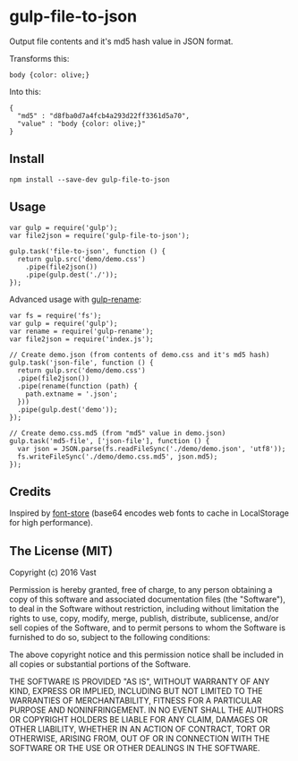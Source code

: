 # gulp-file-to-json

Output file contents and it's md5 hash value in JSON format.

Transforms this:

    body {color: olive;}

Into this:

    {
      "md5" : "d8fba0d7a4fcb4a293d22ff3361d5a70",
      "value" : "body {color: olive;}"
    }

## Install

    npm install --save-dev gulp-file-to-json

## Usage

    var gulp = require('gulp');
    var file2json = require('gulp-file-to-json');

    gulp.task('file-to-json', function () {
      return gulp.src('demo/demo.css')
        .pipe(file2json())
        .pipe(gulp.dest('./'));
    });

Advanced usage with [gulp-rename](https://www.npmjs.com/package/gulp-rename):

    var fs = require('fs');
    var gulp = require('gulp');
    var rename = require('gulp-rename');
    var file2json = require('index.js');

    // Create demo.json (from contents of demo.css and it's md5 hash)
    gulp.task('json-file', function () {
      return gulp.src('demo/demo.css')
      .pipe(file2json())
      .pipe(rename(function (path) {
        path.extname = '.json';
      }))
      .pipe(gulp.dest('demo'));
    });

    // Create demo.css.md5 (from "md5" value in demo.json)
    gulp.task('md5-file', ['json-file'], function () {
      var json = JSON.parse(fs.readFileSync('./demo/demo.json', 'utf8'));
      fs.writeFileSync('./demo/demo.css.md5', json.md5);
    });

## Credits

Inspired by [font-store](https://github.com/CrocoDillon/font-store) (base64 encodes web fonts to cache in LocalStorage for high performance).

## The License (MIT)

Copyright (c) 2016 Vast

Permission is hereby granted, free of charge, to any person obtaining a copy of this software and associated documentation files (the "Software"), to deal in the Software without restriction, including without limitation the rights to use, copy, modify, merge, publish, distribute, sublicense, and/or sell copies of the Software, and to permit persons to whom the Software is furnished to do so, subject to the following conditions:

The above copyright notice and this permission notice shall be included in all copies or substantial portions of the Software.

THE SOFTWARE IS PROVIDED "AS IS", WITHOUT WARRANTY OF ANY KIND, EXPRESS OR IMPLIED, INCLUDING BUT NOT LIMITED TO THE WARRANTIES OF MERCHANTABILITY, FITNESS FOR A PARTICULAR PURPOSE AND NONINFRINGEMENT. IN NO EVENT SHALL THE AUTHORS OR COPYRIGHT HOLDERS BE LIABLE FOR ANY CLAIM, DAMAGES OR OTHER LIABILITY, WHETHER IN AN ACTION OF CONTRACT, TORT OR OTHERWISE, ARISING FROM, OUT OF OR IN CONNECTION WITH THE SOFTWARE OR THE USE OR OTHER DEALINGS IN THE SOFTWARE.
